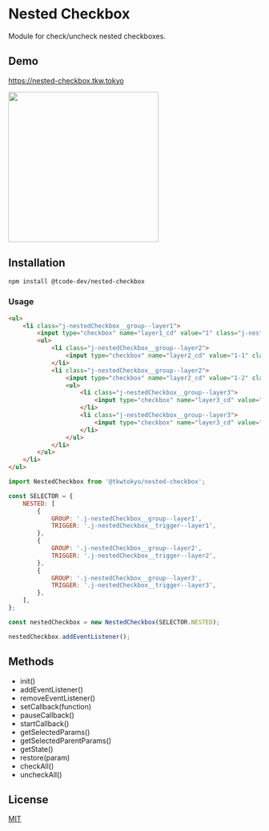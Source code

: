 # Nested Checkbox

Module for check/uncheck nested checkboxes.

## Demo

https://nested-checkbox.tkw.tokyo

<img src="https://user-images.githubusercontent.com/42083313/89112796-43c58f80-d4a3-11ea-9803-adf2bc68120b.gif" width="300">

## Installation

```bash
npm install @tcode-dev/nested-checkbox
```

### Usage
```html
<ul>
    <li class="j-nestedCheckbox__group--layer1">
        <input type="checkbox" name="layer1_cd" value="1" class="j-nestedCheckbox__trigger--layer1">
        <ul>
            <li class="j-nestedCheckbox__group--layer2">
                <input type="checkbox" name="layer2_cd" value="1-1" class="j-nestedCheckbox__trigger--layer2">
            </li>
            <li class="j-nestedCheckbox__group--layer2">
                <input type="checkbox" name="layer2_cd" value="1-2" class="j-nestedCheckbox__trigger--layer2">
                <ul>
                    <li class="j-nestedCheckbox__group--layer3">
                        <input type="checkbox" name="layer3_cd" value="1-2-1" class="j-nestedCheckbox__trigger--layer3">
                    </li>
                    <li class="j-nestedCheckbox__group--layer3">
                        <input type="checkbox" name="layer3_cd" value="1-2-2" class="j-nestedCheckbox__trigger--layer3">
                    </li>
                </ul>
            </li>
        </ul>
    </li>
</ul>
```

```js
import NestedCheckbox from '@tkwtokyo/nested-checkbox';

const SELECTOR = {
    NESTED: [
        {
            GROUP: '.j-nestedCheckbox__group--layer1',
            TRIGGER: '.j-nestedCheckbox__trigger--layer1',
        },
        {
            GROUP: '.j-nestedCheckbox__group--layer2',
            TRIGGER: '.j-nestedCheckbox__trigger--layer2',
        },
        {
            GROUP: '.j-nestedCheckbox__group--layer3',
            TRIGGER: '.j-nestedCheckbox__trigger--layer3',
        },
    ],
};

const nestedCheckbox = new NestedCheckbox(SELECTOR.NESTED);

nestedCheckbox.addEventListener();
```

## Methods

* init()
* addEventListener()
* removeEventListener()
* setCallback(function)
* pauseCallback()
* startCallback()
* getSelectedParams()
* getSelectedParentParams()
* getState()
* restore(param)
* checkAll()
* uncheckAll()


## License

[MIT](http://b4b4r07.mit-license.org)

